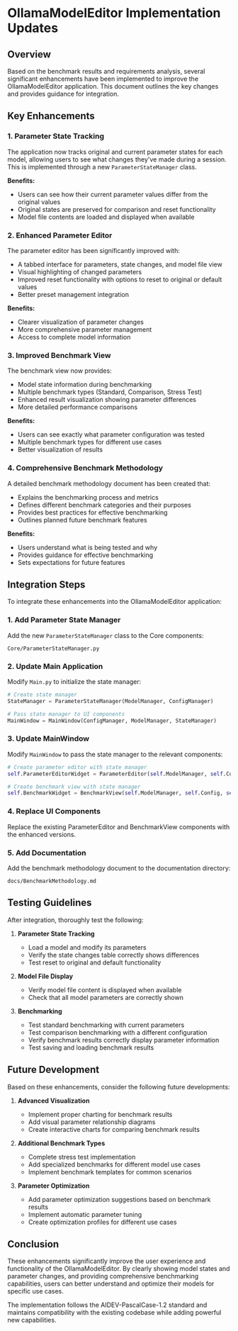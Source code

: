 # OllamaModelEditor Implementation Updates

## Overview

Based on the benchmark results and requirements analysis, several significant enhancements have been implemented to improve the OllamaModelEditor application. This document outlines the key changes and provides guidance for integration.

## Key Enhancements

### 1. Parameter State Tracking

The application now tracks original and current parameter states for each model, allowing users to see what changes they've made during a session. This is implemented through a new `ParameterStateManager` class.

**Benefits:**
- Users can see how their current parameter values differ from the original values
- Original states are preserved for comparison and reset functionality
- Model file contents are loaded and displayed when available

### 2. Enhanced Parameter Editor

The parameter editor has been significantly improved with:
- A tabbed interface for parameters, state changes, and model file view
- Visual highlighting of changed parameters
- Improved reset functionality with options to reset to original or default values
- Better preset management integration

**Benefits:**
- Clearer visualization of parameter changes
- More comprehensive parameter management
- Access to complete model information

### 3. Improved Benchmark View

The benchmark view now provides:
- Model state information during benchmarking
- Multiple benchmark types (Standard, Comparison, Stress Test)
- Enhanced result visualization showing parameter differences
- More detailed performance comparisons

**Benefits:**
- Users can see exactly what parameter configuration was tested
- Multiple benchmark types for different use cases
- Better visualization of results

### 4. Comprehensive Benchmark Methodology

A detailed benchmark methodology document has been created that:
- Explains the benchmarking process and metrics
- Defines different benchmark categories and their purposes
- Provides best practices for effective benchmarking
- Outlines planned future benchmark features

**Benefits:**
- Users understand what is being tested and why
- Provides guidance for effective benchmarking
- Sets expectations for future features

## Integration Steps

To integrate these enhancements into the OllamaModelEditor application:

### 1. Add Parameter State Manager

Add the new `ParameterStateManager` class to the Core components:
```
Core/ParameterStateManager.py
```

### 2. Update Main Application

Modify `Main.py` to initialize the state manager:

```python
# Create state manager
StateManager = ParameterStateManager(ModelManager, ConfigManager)

# Pass state manager to UI components
MainWindow = MainWindow(ConfigManager, ModelManager, StateManager)
```

### 3. Update MainWindow

Modify `MainWindow` to pass the state manager to the relevant components:

```python
# Create parameter editor with state manager
self.ParameterEditorWidget = ParameterEditor(self.ModelManager, self.Config, self.StateManager)

# Create benchmark view with state manager
self.BenchmarkWidget = BenchmarkView(self.ModelManager, self.Config, self.StateManager)
```

### 4. Replace UI Components

Replace the existing ParameterEditor and BenchmarkView components with the enhanced versions.

### 5. Add Documentation

Add the benchmark methodology document to the documentation directory:

```
docs/BenchmarkMethodology.md
```

## Testing Guidelines

After integration, thoroughly test the following:

1. **Parameter State Tracking**
   - Load a model and modify its parameters
   - Verify the state changes table correctly shows differences
   - Test reset to original and default functionality

2. **Model File Display**
   - Verify model file content is displayed when available
   - Check that all model parameters are correctly shown

3. **Benchmarking**
   - Test standard benchmarking with current parameters
   - Test comparison benchmarking with a different configuration
   - Verify benchmark results correctly display parameter information
   - Test saving and loading benchmark results

## Future Development

Based on these enhancements, consider the following future developments:

1. **Advanced Visualization**
   - Implement proper charting for benchmark results
   - Add visual parameter relationship diagrams
   - Create interactive charts for comparing benchmark results

2. **Additional Benchmark Types**
   - Complete stress test implementation
   - Add specialized benchmarks for different model use cases
   - Implement benchmark templates for common scenarios

3. **Parameter Optimization**
   - Add parameter optimization suggestions based on benchmark results
   - Implement automatic parameter tuning
   - Create optimization profiles for different use cases

## Conclusion

These enhancements significantly improve the user experience and functionality of the OllamaModelEditor. By clearly showing model states and parameter changes, and providing comprehensive benchmarking capabilities, users can better understand and optimize their models for specific use cases.

The implementation follows the AIDEV-PascalCase-1.2 standard and maintains compatibility with the existing codebase while adding powerful new capabilities.
